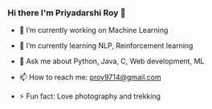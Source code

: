 ### Hi there I'm Priyadarshi Roy 👋

- 🔭 I’m currently working on Machine Learning

- 🌱 I’m currently learning NLP, Reinforcement learning

- 💬 Ask me about  Python, Java, C, Web development, ML

- 📫 How to reach me: proy9714@gmail.com

- ⚡ Fun fact: Love photography and trekking

